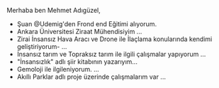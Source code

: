 Merhaba ben Mehmet Adıgüzel,



-  Şuan @Udemig'den Frond end Eğitimi alıyorum.
-  Ankara Üniversitesi Ziraat Mühendisiyim ...
-  Zirai İnsansız Hava Aracı ve Drone ile İlaçlama konularında kendimi geliştiriyorum- ...
-  İnsansız tarım ve Topraksız tarım ile ilgili çalışmalar yapıyorum ...
-  "İnsansızlık" adlı şiir kitabının yazarıyım...
-  Gemoloji ile ilgileniyorum. ...
-  Akıllı Parklar adlı proje üzerinde çalışmalarım var ...



